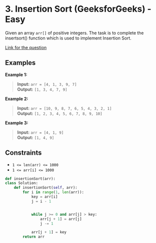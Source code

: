# 3. Insertion Sort (GeeksforGeeks) - Easy

Given an array `arr[]` of positive integers. The task is to complete the insertsort() function which is used to implement Insertion Sort.

[Link for the question](https://www.geeksforgeeks.org/problems/insertion-sort/1?itm_source=geeksforgeeks&itm_medium=article&itm_campaign=bottom_sticky_on_article)

## Examples

**Example 1:**

> **Input:** `arr = [4, 1, 3, 9, 7]`  
> **Output:** `[1, 3, 4, 7, 9]`

**Example 2:**

> **Input:** `arr = [10, 9, 8, 7, 6, 5, 4, 3, 2, 1]`  
> **Output:** `[1, 2, 3, 4, 5, 6, 7, 8, 9, 10]`

**Example 3:**

> **Input:** `arr = [4, 1, 9]`  
> **Output:** `[1, 4, 9]`

## Constraints

- `1 <= len(arr) <= 1000`
- `1 <= arr[i] <= 1000`


```python
def insertionSort(arr):
class Solution:
    def insertionSort(self, arr):
        for i in range(1, len(arr)):
            key = arr[i] 
            j = i - 1


            while j >= 0 and arr[j] > key:
                arr[j + 1] = arr[j]
                j -= 1

            arr[j + 1] = key 
        return arr
```
